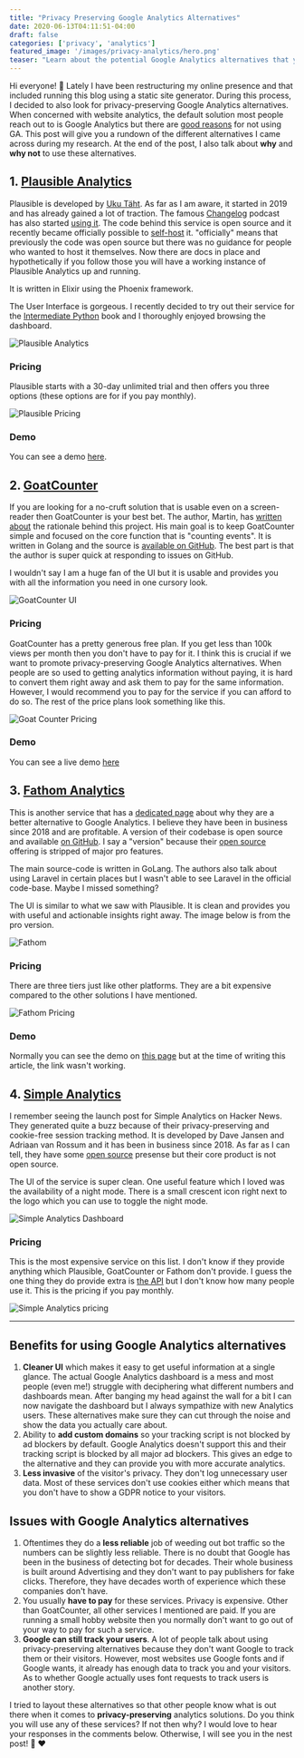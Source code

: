 ```yaml
---
title: "Privacy Preserving Google Analytics Alternatives"
date: 2020-06-13T04:11:51-04:00
draft: false
categories: ['privacy', 'analytics']
featured_image: '/images/privacy-analytics/hero.png'
teaser: "Learn about the potential Google Analytics alternatives that you can use to track useful metric without invading your user's privacy"
---
```


Hi everyone! :wave: Lately I have been restructuring my online presence and that included running this blog using a static site generator. During this process, I decided to also look for privacy-preserving Google Analytics alternatives. When concerned with website analytics, the default solution most people reach out to is Google Analytics but there are [good reasons](https://plausible.io/blog/remove-google-analytics) for not using GA. This post will give you a rundown of the different alternatives I came across during my research. At the end of the post, I also talk about **why** and **why not** to use these alternatives.

## 1. [Plausible Analytics](https://plausible.io/)

Plausible is developed by [Uku Täht](https://twitter.com/ukutaht). As far as I am aware, it started in 2019 and has already gained a lot of traction. The famous [Changelog](https://changelog.com/) podcast has also started [using it](https://github.com/thechangelog/changelog.com/commit/ac64638097bff5e8873b219303848decb420aaf2). The code behind this service is open source and it recently became officially possible to [self-host](https://plausible.io/blog/self-hosted-web-analytics-beta) it. "officially" means that previously the code was open source but there was no guidance for people who wanted to host it themselves. Now there are docs in place and hypothetically if you follow those you will have a working instance of Plausible Analytics up and running.

It is written in Elixir using the Phoenix framework.

The User Interface is gorgeous. I recently decided to try out their service for the [Intermediate Python](httos://book.pythontips.com) book and I thoroughly enjoyed browsing the dashboard.

![Plausible Analytics](/images/privacy-analytics/plausible.png)

### Pricing

Plausible starts with a 30-day unlimited trial and then offers you three options (these options are for if you pay monthly).

![Plausible Pricing](/images/privacy-analytics/plausible-pricing.png)

### Demo

You can see a demo [here](https://plausible.io/plausible.io). 

## 2. [GoatCounter](https://www.goatcounter.com/)

If you are looking for a no-cruft solution that is usable even on a screen-reader then GoatCounter is your best bet. The author, Martin, has [written about](https://www.goatcounter.com/why) the rationale behind this project. His main goal is to keep GoatCounter simple and focused on the core function that is "counting events". It is written in Golang and the source is [available on GitHub](https://github.com/zgoat/goatcounter). The best part is that the author is super quick at responding to issues on GitHub. 

I wouldn't say I am a huge fan of the UI but it is usable and provides you with all the information you need in one cursory look. 

![GoatCounter UI](/images/privacy-analytics/goatcounter.png)

### Pricing

GoatCounter has a pretty generous free plan. If you get less than 100k views per month then you don't have to pay for it. I think this is crucial if we want to promote privacy-preserving Google Analytics alternatives. When people are so used to getting analytics information without paying, it is hard to convert them right away and ask them to pay for the same information. However, I would recommend you to pay for the service if you can afford to do so. The rest of the price plans look something like this.

![Goat Counter Pricing](/images/privacy-analytics/goatcounter-pricing.png)

### Demo

You can see a live demo [here](https://stats.arp242.net/)

## 3. [Fathom Analytics](https://usefathom.com/)

This is another service that has a [dedicated page](https://usefathom.com/google-analytics-alternative) about why they are a better alternative to Google Analytics. I believe they have been in business since 2018 and are profitable. A version of their codebase is open source and available [on GitHub](https://github.com/usefathom/fathom). I say a "version" because their [open source](https://github.com/usefathom/fathom) offering is stripped of major pro features. 

The main source-code is written in GoLang. The authors also talk about using Laravel in certain places but I wasn't able to see Laravel in the official code-base. Maybe I missed something?

The UI is similar to what we saw with Plausible. It is clean and provides you with useful and actionable insights right away. The image below is from the pro version.

![Fathom](/images/privacy-analytics/fathom.png)

### Pricing

There are three tiers just like other platforms. They are a bit expensive compared to the other solutions I have mentioned.

![Fathom Pricing](/images/privacy-analytics/fathom-pricing.png)

### Demo

Normally you can see the demo on [this page](https://app.usefathom.com/share/lsqyv/pjrvs) but at the time of writing this article, the link wasn't working.

## 4. [Simple Analytics](https://simpleanalytics.com/)

I remember seeing the launch post for Simple Analytics on Hacker News. They generated quite a buzz because of their privacy-preserving and cookie-free session tracking method. It is developed by Dave Jansen and Adriaan van Rossum and it has been in business since 2018. As far as I can tell, they have some [open source](https://github.com/simpleanalytics) presense but their core product is not open source.

The UI of the service is super clean. One useful feature which I loved was the availability of a night mode. There is a small crescent icon right next to the logo which you can use to toggle the night mode.

![Simple Analytics Dashboard](/images/privacy-analytics/simpleanalytics-dash.png)

### Pricing

This is the most expensive service on this list. I don't know if they provide anything which Plausible, GoatCounter or Fathom don't provide. I guess the one thing they do provide extra is [the API](https://docs.simpleanalytics.com/api) but I don't know how many people use it. This is the pricing if you pay monthly.

![Simple Analytics pricing](/images/privacy-analytics/simpleanalytics.png)

----------

## Benefits for using Google Analytics alternatives

1. **Cleaner UI** which makes it easy to get useful information at a single glance. The actual Google Analytics dashboard is a mess and most people (even me!) struggle with deciphering what different numbers and dashboards mean. After banging my head against the wall for a bit I can now navigate the dashboard but I always sympathize with new Analytics users.  These alternatives make sure they can cut through the noise and show the data you actually care about.
2. Ability to **add custom domains** so your tracking script is not blocked by ad blockers by default. Google Analytics doesn't support this and their tracking script is blocked by all major ad blockers. This gives an edge to the alternative and they can provide you with more accurate analytics.
3. **Less invasive** of the visitor's privacy. They don't log unnecessary user data. Most of these services don't use cookies either which means that you don't have to show a GDPR notice to your visitors.

## Issues with Google Analytics alternatives

1. Oftentimes they do a **less reliable** job of weeding out bot traffic so the numbers can be slightly less reliable. There is no doubt that Google has been in the business of detecting bot for decades. Their whole business is built around Advertising and they don't want to pay publishers for fake clicks. Therefore, they have decades worth of experience which these companies don't have.
2. You usually **have to pay** for these services. Privacy is expensive. Other than GoatCounter, all other services I mentioned are paid. If you are running a small hobby website then you normally don't want to go out of your way to pay for such a service.
3. **Google can still track your users**. A lot of people talk about using privacy-preserving alternatives because they don't want Google to track them or their visitors. However, most websites use Google fonts and if Google wants, it already has enough data to track you and your visitors. As to whether Google actually uses font requests to track users is another story. 

I tried to layout these alternatives so that other people know what is out there when it comes to **privacy-preserving** analytics solutions. Do you think you will use any of these services? If not then why? I would love to hear your responses in the comments below. Otherwise, I will see you in the nest post! :wave: :heart: